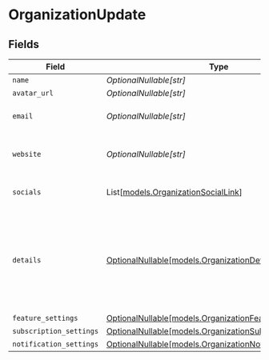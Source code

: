 # OrganizationUpdate


## Fields

| Field                                                                                                      | Type                                                                                                       | Required                                                                                                   | Description                                                                                                |
| ---------------------------------------------------------------------------------------------------------- | ---------------------------------------------------------------------------------------------------------- | ---------------------------------------------------------------------------------------------------------- | ---------------------------------------------------------------------------------------------------------- |
| `name`                                                                                                     | *OptionalNullable[str]*                                                                                    | :heavy_minus_sign:                                                                                         | N/A                                                                                                        |
| `avatar_url`                                                                                               | *OptionalNullable[str]*                                                                                    | :heavy_minus_sign:                                                                                         | N/A                                                                                                        |
| `email`                                                                                                    | *OptionalNullable[str]*                                                                                    | :heavy_minus_sign:                                                                                         | Public support email.                                                                                      |
| `website`                                                                                                  | *OptionalNullable[str]*                                                                                    | :heavy_minus_sign:                                                                                         | Official website of the organization.                                                                      |
| `socials`                                                                                                  | List[[models.OrganizationSocialLink](../models/organizationsociallink.md)]                                 | :heavy_minus_sign:                                                                                         | Links to social profiles.                                                                                  |
| `details`                                                                                                  | [OptionalNullable[models.OrganizationDetails]](../models/organizationdetails.md)                           | :heavy_minus_sign:                                                                                         | Additional, private, business details Polar needs about active organizations for compliance (KYC).         |
| `feature_settings`                                                                                         | [OptionalNullable[models.OrganizationFeatureSettings]](../models/organizationfeaturesettings.md)           | :heavy_minus_sign:                                                                                         | N/A                                                                                                        |
| `subscription_settings`                                                                                    | [OptionalNullable[models.OrganizationSubscriptionSettings]](../models/organizationsubscriptionsettings.md) | :heavy_minus_sign:                                                                                         | N/A                                                                                                        |
| `notification_settings`                                                                                    | [OptionalNullable[models.OrganizationNotificationSettings]](../models/organizationnotificationsettings.md) | :heavy_minus_sign:                                                                                         | N/A                                                                                                        |